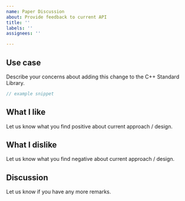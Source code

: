 ```yaml
---
name: Paper Discussion
about: Provide feedback to current API
title: ''
labels: ''
assignees: ''

---
```


<!--
Please follow our code of conduct when engaging in the Beman community:
https://github.com/bemanproject/beman/blob/main/docs/code_of_conduct.md
-->

## Use case

Describe your concerns about adding this change to the C++ Standard Library.

```c++
// example snippet
```

## What I like

Let us know what you find positive about current approach / design.

## What I dislike

Let us know what you find negative about current approach / design.

## Discussion

Let us know if you have any more remarks.
